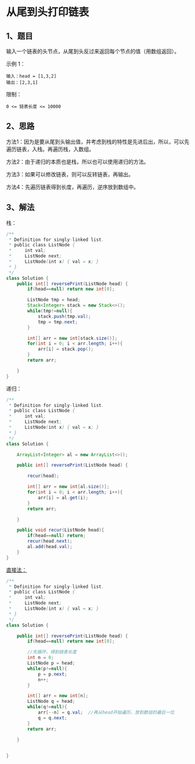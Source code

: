 # 从尾到头打印链表

## 1、题目

输入一个链表的头节点，从尾到头反过来返回每个节点的值（用数组返回）。

示例 1：

	输入：head = [1,3,2]
	输出：[2,3,1]

限制：

	0 <= 链表长度 <= 10000

## 2、思路

方法1：因为是要从尾到头输出值，并考虑到栈的特性是先进后出，所以，可以先遍历链表，入栈。再遍历栈，入数组。

方法2：由于递归的本质也是栈，所以也可以使用递归的方法。

方法3：如果可以修改链表，则可以反转链表，再输出。

方法4：先遍历链表得到长度，再遍历，逆序放到数组中。

## 3、解法

栈：

```java
/**
 * Definition for singly-linked list.
 * public class ListNode {
 *     int val;
 *     ListNode next;
 *     ListNode(int x) { val = x; }
 * }
 */
class Solution {
    public int[] reversePrint(ListNode head) {
        if(head==null) return new int[0];

        ListNode tmp = head;
        Stack<Integer> stack = new Stack<>();
        while(tmp!=null){
        	stack.push(tmp.val);
            tmp = tmp.next;         
        }

        int[] arr = new int[stack.size()];
        for(int i = 0; i < arr.length; i++){
        	arr[i] = stack.pop();
        }
        return arr;

    }
}

```

递归：

```java
/**
 * Definition for singly-linked list.
 * public class ListNode {
 *     int val;
 *     ListNode next;
 *     ListNode(int x) { val = x; }
 * }
 */
class Solution {

    ArrayList<Integer> al = new ArrayList<>();

    public int[] reversePrint(ListNode head) {

        recur(head);

        int[] arr = new int[al.size()];
        for(int i = 0; i < arr.length; i++){
        	arr[i] = al.get(i);
        }
        return arr;

    }

    public void recur(ListNode head){
    	if(head==null) return;
    	recur(head.next);
    	al.add(head.val);
    }
}
```
[直接法：](https://leetcode-cn.com/problems/cong-wei-dao-tou-da-yin-lian-biao-lcof/solution/csi-chong-si-lu-jie-jue-lian-biao-ni-xu-shu-chu-by/)

```java
/**
 * Definition for singly-linked list.
 * public class ListNode {
 *     int val;
 *     ListNode next;
 *     ListNode(int x) { val = x; }
 * }
 */
class Solution {

    public int[] reversePrint(ListNode head) {
        if(head==null) return new int[0];

        //先循环，得到链表长度
        int n = 0;
        ListNode p = head;
        while(p!=null){
            p = p.next;  
            n++;       
        }

        int[] arr = new int[n];
        ListNode q = head;
        while(q!=null){
            arr[--n] = q.val;  //再从head开始遍历，放到数组的最后一位
            q = q.next;
        }
        return arr;

    }

  
}
```